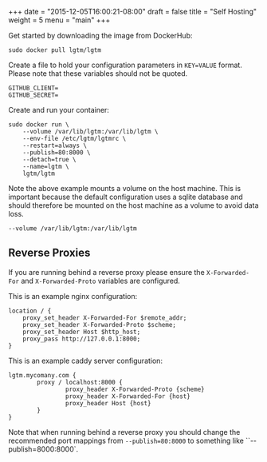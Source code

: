 +++
date = "2015-12-05T16:00:21-08:00"
draft = false
title = "Self Hosting"
weight = 5
menu = "main"
+++

Get started by downloading the image from DockerHub:

```
sudo docker pull lgtm/lgtm
```

Create a file to hold your configuration parameters in `KEY=VALUE` format. Please
note that these variables should not be quoted.

```
GITHUB_CLIENT=
GITHUB_SECRET=
```

Create and run your container:

```
sudo docker run \
	--volume /var/lib/lgtm:/var/lib/lgtm \
	--env-file /etc/lgtm/lgtmrc \
	--restart=always \
	--publish=80:8000 \
	--detach=true \
	--name=lgtm \
	lgtm/lgtm
```

Note the above example mounts a volume on the host machine. This is important
because the default configuration uses a sqlite database and should therefore
be mounted on the host machine as a volume to avoid data loss.

```
--volume /var/lib/lgtm:/var/lib/lgtm
```

## Reverse Proxies

If you are running behind a reverse proxy please ensure the `X-Forwarded-For`
and `X-Forwarded-Proto` variables are configured.

This is an example nginx configuration:

```nginx
location / {
    proxy_set_header X-Forwarded-For $remote_addr;
    proxy_set_header X-Forwarded-Proto $scheme;
    proxy_set_header Host $http_host;
	proxy_pass http://127.0.0.1:8000;
}
```

This is an example caddy server configuration:

```nginx
lgtm.mycomany.com {
        proxy / localhost:8000 {
                proxy_header X-Forwarded-Proto {scheme}
                proxy_header X-Forwarded-For {host}
                proxy_header Host {host}
        }
}
```

Note that when running behind a reverse proxy you should change the recommended
port mappings from `--publish=80:8000` to something like ``--publish=8000:8000`.
